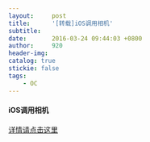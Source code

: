 ```yaml
---
layout:     post
title:      '[转载]iOS调用相机'
subtitle:   
date:       2016-03-24 09:44:03 +0800
author:     920
header-img: 
catalog: true
stickie: false
tags:
    - OC
---
```


#### iOS调用相机

[详情请点击这里](https://blog.csdn.net/houyu_1983/article/details/10179751)